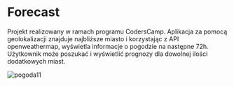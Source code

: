 # Forecast
Projekt realizowany w ramach programu CodersCamp. Aplikacja za pomocą geolokalizacji znajduje najbliższe miasto i korzystając z API openweathermap, wyświetla informacje o pogodzie na następne 72h. Użytkownik może poszukać i wyświetlić prognozy dla dowolnej ilości dodatkowych miast.

![pogoda11](https://user-images.githubusercontent.com/52447280/69915937-ffd24480-1454-11ea-9181-a459f2844064.png)
